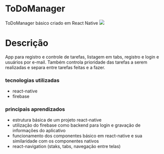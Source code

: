 # ToDoManager
ToDoManager básico criado em React Native
![](todomanager.gif)

# Descrição

App para registro e controle de tarefas, listagem em tabs, registro e login e usuários por e-mail. Também controla prioridade das tarefas a serem realizadas e separa entre tarefas feitas e a fazer.

### tecnologias utilizadas
- react-native
- firebase

### principais aprendizados
- estrutura básica de um projeto react-native
- utilização do firebase como backend para login e gravação de informações do aplicativo
- funcionamento dos componentes básico em react-native e sua similaridade com os componentes nativos
- react-navigation (staks, tabs, navegação entre telas)
